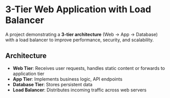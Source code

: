 # 3-Tier Web Application with Load Balancer

A project demonstrating a **3-tier architecture** (Web → App → Database) with a load balancer to improve performance, security, and scalability.


##  Architecture

- **Web Tier**: Receives user requests, handles static content or forwards to application tier  
- **App Tier**: Implements business logic, API endpoints  
- **Database Tier**: Stores persistent data  
- **Load Balancer**: Distributes incoming traffic across web servers  

